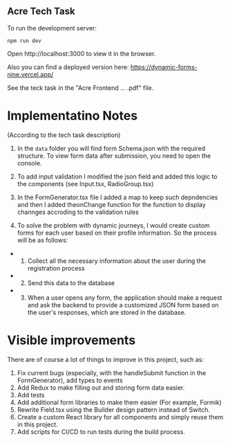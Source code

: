 ## Acre Tech Task

To run the development server:

```
npm run dev
```

Open http://localhost:3000 to view it in the browser.

Also you can find a deployed version here: https://dynamic-forms-nine.vercel.app/

See the teck task in the "Acre Frontend ... .pdf" file.

# Implementatino Notes

(According to the tech task description)

1. In the `data` folder you will find form Schema.json with the required structure. To view form data after submission, you need to open the console.
2. To add input validation I modified the json field and added this logic to the components (see Input.tsx, RadioGroup.tsx)

3. In the FormGenerator.tsx file I added a map to keep such depndencies and then I added theonChange function for the function to display channges accroding to the validation rules

4. To solve the problem with dynamic journeys, I would create custom forms for each user based on their profile information. So the process will be as follows:

- 1.  Collect all the necessary information about the user during the registration process
- 2.  Send this data to the database
- 3.  When a user opens any form, the application should make a request and ask the backend to provide a customized JSON form based on the user's responses, which are stored in the database.

# Visible improvements

There are of course a lot of things to improve in this project, such as:

1. Fix current bugs (especially, with the handleSubmit function in the FormGenerator), add types to events
2. Add Redux to make filling out and storing form data easier.
3. Add tests
4. Add additional form libraries to make them easier (For example, Formik)
5. Rewrite Field.tsx using the Builder design pattern instead of Switch.
6. Create a custom React library for all components and simply reuse them in this project.
7. Add scripts for CI/CD to run tests during the build process.
